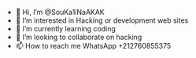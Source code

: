 - 👋 Hi, I’m @SouKa1iNaAKAK
- 👀 I’m interested in Hacking or development web sites
- 🌱 I’m currently learning coding 
- 💞️ I’m looking to collaborate on hacking
- 📫 How to reach me WhatsApp +212760855375

<!---
SouKa1iNaAKAK/SouKa1iNaAKAK is a ✨ special ✨ repository because its `README.md` (this file) appears on your GitHub profile.
You can click the Preview link to take a look at your changes.
--->
